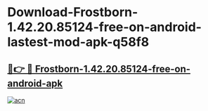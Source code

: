 # Download-Frostborn-1.42.20.85124-free-on-android-lastest-mod-apk-q58f8

<h2><a href="https://apkcomod.com?title=Frostborn-1.42.20.85124-free-on-android">🔗👉 🔴 Frostborn-1.42.20.85124-free-on-android-apk </a></h2>

[![acn](https://github.com/user-attachments/assets/0f9c940e-d8b0-45ae-aac7-cd30a18b3e1c)](https://apkcomod.com?title=Frostborn-1.42.20.85124-free-on-android)
